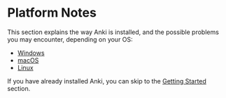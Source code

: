 # Platform Notes

This section explains the way Anki is installed, and the possible problems you may encounter, depending on your OS:

- [Windows](../windows/intro.md)
- [macOS](../mac/intro.md)
- [Linux](../linux/intro.md)

If you have already installed Anki, you can skip to the [Getting Started](getting-started.md) section.
